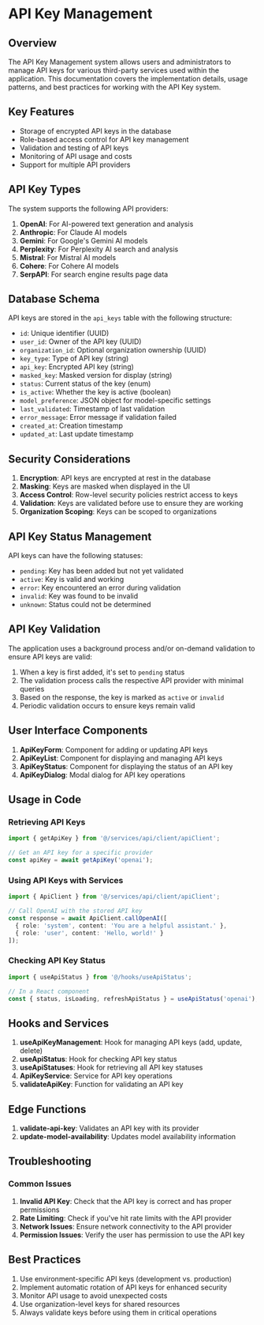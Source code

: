 
# API Key Management

## Overview

The API Key Management system allows users and administrators to manage API keys for various third-party services used within the application. This documentation covers the implementation details, usage patterns, and best practices for working with the API Key system.

## Key Features

- Storage of encrypted API keys in the database
- Role-based access control for API key management
- Validation and testing of API keys
- Monitoring of API usage and costs
- Support for multiple API providers

## API Key Types

The system supports the following API providers:

1. **OpenAI**: For AI-powered text generation and analysis
2. **Anthropic**: For Claude AI models
3. **Gemini**: For Google's Gemini AI models
4. **Perplexity**: For Perplexity AI search and analysis
5. **Mistral**: For Mistral AI models
6. **Cohere**: For Cohere AI models
7. **SerpAPI**: For search engine results page data

## Database Schema

API keys are stored in the `api_keys` table with the following structure:

- `id`: Unique identifier (UUID)
- `user_id`: Owner of the API key (UUID)
- `organization_id`: Optional organization ownership (UUID)
- `key_type`: Type of API key (string)
- `api_key`: Encrypted API key (string)
- `masked_key`: Masked version for display (string)
- `status`: Current status of the key (enum)
- `is_active`: Whether the key is active (boolean)
- `model_preference`: JSON object for model-specific settings
- `last_validated`: Timestamp of last validation
- `error_message`: Error message if validation failed
- `created_at`: Creation timestamp
- `updated_at`: Last update timestamp

## Security Considerations

1. **Encryption**: API keys are encrypted at rest in the database
2. **Masking**: Keys are masked when displayed in the UI
3. **Access Control**: Row-level security policies restrict access to keys
4. **Validation**: Keys are validated before use to ensure they are working
5. **Organization Scoping**: Keys can be scoped to organizations

## API Key Status Management

API keys can have the following statuses:

- `pending`: Key has been added but not yet validated
- `active`: Key is valid and working
- `error`: Key encountered an error during validation
- `invalid`: Key was found to be invalid
- `unknown`: Status could not be determined

## API Key Validation

The application uses a background process and/or on-demand validation to ensure API keys are valid:

1. When a key is first added, it's set to `pending` status
2. The validation process calls the respective API provider with minimal queries
3. Based on the response, the key is marked as `active` or `invalid`
4. Periodic validation occurs to ensure keys remain valid

## User Interface Components

1. **ApiKeyForm**: Component for adding or updating API keys
2. **ApiKeyList**: Component for displaying and managing API keys
3. **ApiKeyStatus**: Component for displaying the status of an API key
4. **ApiKeyDialog**: Modal dialog for API key operations

## Usage in Code

### Retrieving API Keys

```typescript
import { getApiKey } from '@/services/api/client/apiClient';

// Get an API key for a specific provider
const apiKey = await getApiKey('openai');
```

### Using API Keys with Services

```typescript
import { ApiClient } from '@/services/api/client/apiClient';

// Call OpenAI with the stored API key
const response = await ApiClient.callOpenAI([
  { role: 'system', content: 'You are a helpful assistant.' },
  { role: 'user', content: 'Hello, world!' }
]);
```

### Checking API Key Status

```typescript
import { useApiStatus } from '@/hooks/useApiStatus';

// In a React component
const { status, isLoading, refreshApiStatus } = useApiStatus('openai');
```

## Hooks and Services

1. **useApiKeyManagement**: Hook for managing API keys (add, update, delete)
2. **useApiStatus**: Hook for checking API key status
3. **useApiStatuses**: Hook for retrieving all API key statuses
4. **ApiKeyService**: Service for API key operations
5. **validateApiKey**: Function for validating an API key

## Edge Functions

1. **validate-api-key**: Validates an API key with its provider
2. **update-model-availability**: Updates model availability information

## Troubleshooting

### Common Issues

1. **Invalid API Key**: Check that the API key is correct and has proper permissions
2. **Rate Limiting**: Check if you've hit rate limits with the API provider
3. **Network Issues**: Ensure network connectivity to the API provider
4. **Permission Issues**: Verify the user has permission to use the API key

## Best Practices

1. Use environment-specific API keys (development vs. production)
2. Implement automatic rotation of API keys for enhanced security
3. Monitor API usage to avoid unexpected costs
4. Use organization-level keys for shared resources
5. Always validate keys before using them in critical operations


